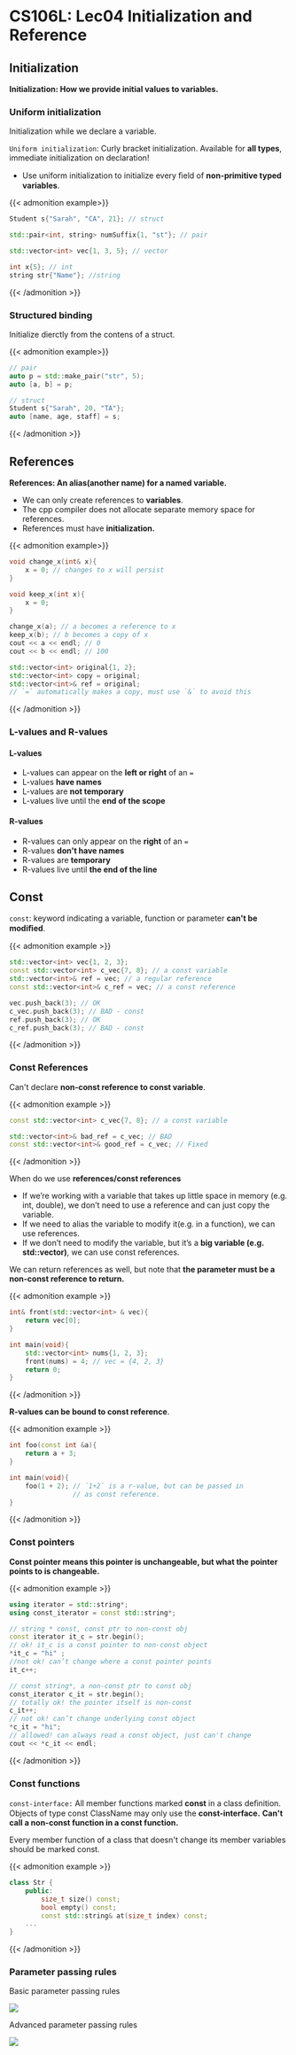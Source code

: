 # CS106L: Lec04 Initialization and Reference


<!--more-->

<meta name="referrer" content="no-referrer" />

## Initialization

**Initialization: How we provide initial values to variables.**

### Uniform initialization

Initialization while we declare a variable.

`Uniform initialization`: Curly bracket initialization. Available for **all types**, immediate initialization on declaration!
- Use uniform initialization to initialize every ﬁeld of **non-primitive typed variables**.

{{< admonition example>}}
```cpp
Student s{"Sarah", "CA", 21}; // struct

std::pair<int, string> numSuffix{1, "st"}; // pair

std::vector<int> vec{1, 3, 5}; // vector

int x{5}; // int
string str{"Name"}; //string
```
{{< /admonition >}}

### Structured binding

Initialize dierctly from the contens of a struct.

{{< admonition example>}}
```cpp
// pair
auto p = std::make_pair("str", 5);
auto [a, b] = p;

// struct
Student s{"Sarah", 20, "TA"};
auto [name, age, staff] = s;
```
{{< /admonition >}}

## References

**References: An alias(another name) for a named variable.**

- We can only create references to **variables**.
- The cpp compiler does not allocate separate memory space for references.
- References must have **initialization.**

{{< admonition example>}}
```cpp
void change_x(int& x){
	x = 0; // changes to x will persist
}

void keep_x(int x){
	x = 0;
}

change_x(a); // a becomes a reference to x 
keep_x(b); // b becomes a copy of x 
cout << a << endl; // 0
cout << b << endl; // 100

std::vector<int> original{1, 2};
std::vector<int> copy = original;
std::vector<int>& ref = original;
// `=` automatically makes a copy, must use `&` to avoid this
```
{{< /admonition >}}

### L-values and R-values

#### L-values

- L-values can appear on the **left or right** of an `=`
- L-values **have names**
- L-values are **not temporary**
- L-values live until the **end of the scope**

#### R-values

- R-values can only appear on the **right** of an `=`
- R-values **don't have names**
- R-values are **temporary**
- R-values live until **the end of the line**

## Const 

`const`: keyword indicating a variable, function or parameter **can't be modiﬁed**.

{{< admonition example >}}
```cpp
std::vector<int> vec{1, 2, 3};
const std::vector<int> c_vec{7, 8}; // a const variable
std::vector<int>& ref = vec; // a regular reference
const std::vector<int>& c_ref = vec; // a const reference

vec.push_back(3); // OK
c_vec.push_back(3); // BAD - const
ref.push_back(3); // OK
c_ref.push_back(3); // BAD - const
```
{{< /admonition >}}

### Const References

Can't declare **non-const reference to const variable**.

{{< admonition example >}}
```cpp
const std::vector<int> c_vec{7, 8}; // a const variable

std::vector<int>& bad_ref = c_vec; // BAD
const std::vector<int>& good_ref = c_vec; // Fixed
```
{{< /admonition >}}

When do we use **references/const references**

- If we’re working with a variable that takes up little space in memory (e.g. int, double), we don’t need to use a reference and can just copy the variable.
- If we need to alias the variable to modify it(e.g. in a function), we can use references.
- If we don’t need to modify the variable, but it’s a **big variable (e.g. std::vector)**, we can use const references.

We can return references as well, but note that **the parameter must be a non-const reference to return.**

{{< admonition example >}}
```cpp
int& front(std::vector<int> & vec){
	return vec[0];
}

int main(void){
	std::vector<int> nums{1, 2, 3};
	front(nums) = 4; // vec = {4, 2, 3}
	return 0;
}
```
{{< /admonition >}}

**R-values can be bound to const reference**.

{{< admonition example >}}
```cpp
int foo(const int &a){
	return a + 3;
}

int main(void){
	foo(1 + 2); // `1+2` is a r-value, but can be passed in
			    // as const reference.
}
```
{{< /admonition >}}

### Const pointers

**Const pointer means this pointer is unchangeable, but what the pointer points to is changeable.**

{{< admonition example >}}
```cpp
using iterator = std::string*;
using const_iterator = const std::string*;

// string * const, const ptr to non-const obj
const iterator it_c = str.begin();
// ok! it_c is a const pointer to non-const object
*it_c = "hi" ;
//not ok! can’t change where a const pointer points
it_c++; 

// const string*, a non-const ptr to const obj
const_iterator c_it = str.begin();
// totally ok! the pointer itself is non-const
c_it++; 
// not ok! can’t change underlying const object
*c_it = "hi";
// allowed! can always read a const object, just can't change
cout << *c_it << endl; 
```
{{< /admonition >}}

### Const functions

`const-interface:` All member functions marked **const** in a class deﬁnition. Objects of type const ClassName may only use the **const-interface.**
**Can't call a non-const function in a const function.**

Every member function of a class that doesn't change its member variables should be marked const.

{{< admonition example >}}
```cpp
class Str {
	public:
		size_t size() const;
		bool empty() const;
		const std::string& at(size_t index) const;
	...
}
```
{{< /admonition >}}

### Parameter passing rules

Basic parameter passing rules

![](https://gitee.com/vercent_zhou/picgo-md/raw/master/image/202301110920860.png)

Advanced parameter passing rules

![](https://gitee.com/vercent_zhou/picgo-md/raw/master/image/202301110922497.png)


